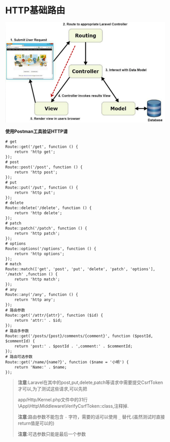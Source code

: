 # HTTP基础路由

![](/assets/Snip20161119_1.png)

**使用Postman工具验证HTTP请**

```
# get
Route::get('/get', function () {
    return 'http get';
});
# post
Route::post('/post', function () {
    return 'http post';
});
# put
Route::put('/put', function () {
    return 'http put';
});
# delete
Route::delete('/delete', function () {
    return 'http delete';
});
# patch
Route::patch('/patch', function () {
    return 'http patch';
});
# options
Route::options('/options', function () {
    return 'http options';
});
# match
Route::match(['get', 'post', 'put', 'delete', 'patch', 'options'], '/match' ,function () {
    return 'http match';
});
# any
Route::any('/any', function () {
    return 'http any';
});
# 路由参数
Route::get('/attr/{attr}', function ($id) {
    return 'attr:' . $id;
});
# 路由多参数
Route::get('/posts/{post}/comments/{comment}', function ($postId, $commentId) {
    return 'post:' . $postId . ',comment:' . $commentId;
});
# 路由可选参数
Route::get('/name/{name?}', function ($name = '小明') {
    return 'Name:' . $name;
});
```

> **注意**:Laravel在其中的post,put,delete,patch等请求中需要提交CsrfToken才可以,为了测试这些请求,可以先把
> 
> app\/Http\/Kernel.php文件中的31行\App\Http\Middleware\VerifyCsrfToken::class,注释掉.
> 
> **注意**:路由参数不能包含 `-` 字符，需要的话可以使用 `_` 替代.\(虽然测试时直接return值是可以的\)
> 
> **注意**:可选参数只能是最后一个参数

